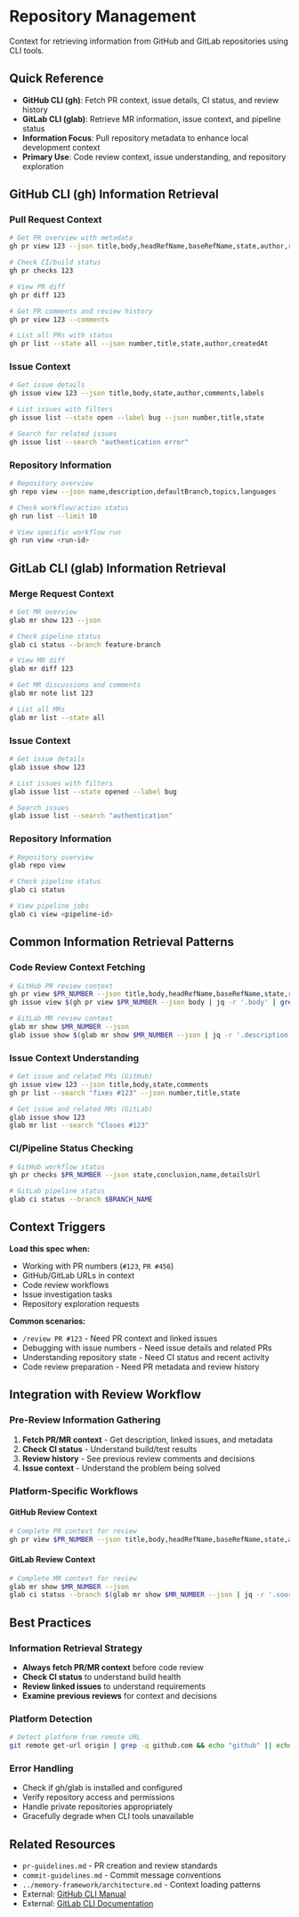 # Repository Management

Context for retrieving information from GitHub and GitLab repositories using CLI tools.

## Quick Reference

- **GitHub CLI (gh)**: Fetch PR context, issue details, CI status, and review history
- **GitLab CLI (glab)**: Retrieve MR information, issue context, and pipeline status
- **Information Focus**: Pull repository metadata to enhance local development context
- **Primary Use**: Code review context, issue understanding, and repository exploration

## GitHub CLI (gh) Information Retrieval

### Pull Request Context

```bash
# Get PR overview with metadata
gh pr view 123 --json title,body,headRefName,baseRefName,state,author,reviews

# Check CI/build status
gh pr checks 123

# View PR diff
gh pr diff 123

# Get PR comments and review history
gh pr view 123 --comments

# List all PRs with status
gh pr list --state all --json number,title,state,author,createdAt
```

### Issue Context

```bash
# Get issue details
gh issue view 123 --json title,body,state,author,comments,labels

# List issues with filters
gh issue list --state open --label bug --json number,title,state

# Search for related issues
gh issue list --search "authentication error"
```

### Repository Information

```bash
# Repository overview
gh repo view --json name,description,defaultBranch,topics,languages

# Check workflow/action status
gh run list --limit 10

# View specific workflow run
gh run view <run-id>
```

## GitLab CLI (glab) Information Retrieval

### Merge Request Context

```bash
# Get MR overview
glab mr show 123 --json

# Check pipeline status
glab ci status --branch feature-branch

# View MR diff
glab mr diff 123

# Get MR discussions and comments
glab mr note list 123

# List all MRs
glab mr list --state all
```

### Issue Context

```bash
# Get issue details
glab issue show 123

# List issues with filters
glab issue list --state opened --label bug

# Search issues
glab issue list --search "authentication"
```

### Repository Information

```bash
# Repository overview
glab repo view

# Check pipeline status
glab ci status

# View pipeline jobs
glab ci view <pipeline-id>
```

## Common Information Retrieval Patterns

### Code Review Context Fetching

```bash
# GitHub PR review context
gh pr view $PR_NUMBER --json title,body,headRefName,baseRefName,state,reviews,statusCheckRollup
gh issue view $(gh pr view $PR_NUMBER --json body | jq -r '.body' | grep -o '#[0-9]\+' | head -1 | cut -c2-)

# GitLab MR review context
glab mr show $MR_NUMBER --json
glab issue show $(glab mr show $MR_NUMBER --json | jq -r '.description' | grep -o '#[0-9]\+' | head -1 | cut -c2-)
```

### Issue Context Understanding

```bash
# Get issue and related PRs (GitHub)
gh issue view 123 --json title,body,state,comments
gh pr list --search "fixes #123" --json number,title,state

# Get issue and related MRs (GitLab)
glab issue show 123
glab mr list --search "Closes #123"
```

### CI/Pipeline Status Checking

```bash
# GitHub workflow status
gh pr checks $PR_NUMBER --json state,conclusion,name,detailsUrl

# GitLab pipeline status
glab ci status --branch $BRANCH_NAME
```

## Context Triggers

**Load this spec when:**

- Working with PR numbers (`#123`, `PR #456`)
- GitHub/GitLab URLs in context
- Code review workflows
- Issue investigation tasks
- Repository exploration requests

**Common scenarios:**

- `/review PR #123` - Need PR context and linked issues
- Debugging with issue numbers - Need issue details and related PRs
- Understanding repository state - Need CI status and recent activity
- Code review preparation - Need PR metadata and review history

## Integration with Review Workflow

### Pre-Review Information Gathering

1. **Fetch PR/MR context** - Get description, linked issues, and metadata
2. **Check CI status** - Understand build/test results
3. **Review history** - See previous review comments and decisions
4. **Issue context** - Understand the problem being solved

### Platform-Specific Workflows

#### GitHub Review Context

```bash
# Complete PR context for review
gh pr view $PR_NUMBER --json title,body,headRefName,baseRefName,state,author,reviews,statusCheckRollup,files
```

#### GitLab Review Context

```bash
# Complete MR context for review
glab mr show $MR_NUMBER --json
glab ci status --branch $(glab mr show $MR_NUMBER --json | jq -r '.source_branch')
```

## Best Practices

### Information Retrieval Strategy

- **Always fetch PR/MR context** before code review
- **Check CI status** to understand build health
- **Review linked issues** to understand requirements
- **Examine previous reviews** for context and decisions

### Platform Detection

```bash
# Detect platform from remote URL
git remote get-url origin | grep -q github.com && echo "github" || echo "gitlab"
```

### Error Handling

- Check if gh/glab is installed and configured
- Verify repository access and permissions
- Handle private repositories appropriately
- Gracefully degrade when CLI tools unavailable

## Related Resources

- `pr-guidelines.md` - PR creation and review standards
- `commit-guidelines.md` - Commit message conventions
- `../memory-framework/architecture.md` - Context loading patterns
- External: [GitHub CLI Manual](https://cli.github.com/manual/)
- External: [GitLab CLI Documentation](https://docs.gitlab.com/ee/editor_extensions/gitlab_cli/)
